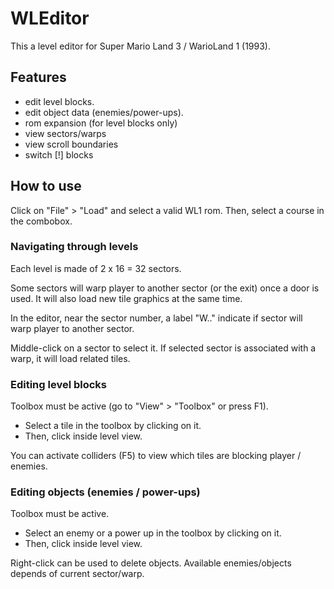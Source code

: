 # WLEditor

This a level editor for Super Mario Land 3 / WarioLand 1 (1993).

## Features
- edit level blocks.
- edit object data (enemies/power-ups).
- rom expansion (for level blocks only)
- view sectors/warps
- view scroll boundaries
- switch [!] blocks

## How to use 
Click on "File" > "Load" and select a valid WL1 rom.
Then, select a course in the combobox.

### Navigating through levels
Each level is made of 2 x 16 = 32 sectors.

Some sectors will warp player to another sector (or the exit) once a door is used. It will also load new tile graphics at the same time.

In the editor, near the sector number, a label "W.." indicate if sector will warp player to another sector.

Middle-click on a sector to select it. If selected sector is associated with a warp, it will load related tiles.

### Editing level blocks
Toolbox must be active (go to "View" > "Toolbox" or press F1). 
- Select a tile in the toolbox by clicking on it.
- Then, click inside level view. 

You can activate colliders (F5) to view which tiles are blocking player / enemies. 

### Editing objects (enemies / power-ups)
Toolbox must be active. 
- Select an enemy or a power up in the toolbox by clicking on it. 
- Then, click inside level view. 

Right-click can be used to delete objects. Available enemies/objects depends of current sector/warp.
